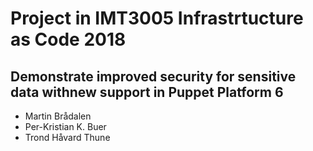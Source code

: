 # Project in IMT3005 Infrastrtucture as Code 2018

## Demonstrate improved security for sensitive data withnew support in Puppet Platform 6

- Martin Brådalen
- Per-Kristian K. Buer
- Trond Håvard Thune

